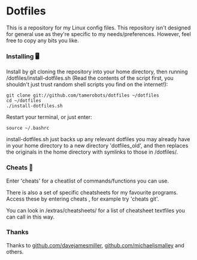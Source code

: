 # Dotfiles

This is a repository for my Linux config files. 
This repository isn't designed for general use as they're specific to my needs/preferences.
However, feel free to copy any bits you like.

### Installing 🖥️   ###
Install by git cloning the repository into your home directory, then running /dotfiles/install-dotfiles.sh (Read the contents of the script first, you shouldn't just trust random shell scripts you find on the internet!):
```
git clone git://github.com/tamerobots/dotfiles ~/dotfiles
cd ~/dotfiles
./install-dotfiles.sh
```
Restart your terminal, or just enter:
```
source ~/.bashrc
```

install-dotfiles.sh just backs up any relevant dotfiles you may already have in your home directory to a new directory 'dotfiles_old', and then replaces the originals in the home directory with symlinks to those in /dotfiles/.

### Cheats 👾  ###

Enter 'cheats' for a cheatlist of commands/functions you can use.

There is also a set of specific cheatsheets for my favourite programs. Access these by entering cheats <program>, for example try 'cheats git'.

You can look in /extras/cheatsheets/ for a list of cheatsheet textfiles you can call in this way.

### Thanks ###
Thanks to [github.com/davejamesmiller](https://www.github.com/davejamesmiller), [github.com/michaeljsmalley](https://www.github.com/michaeljsmalley) and others.

